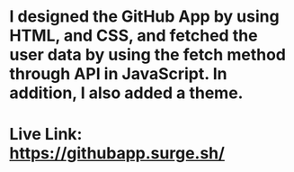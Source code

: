 I designed the GitHub App by using HTML, and CSS, and fetched the user data by using the fetch method through API in JavaScript. In addition, I also added a theme.
======================
Live Link:
https://githubapp.surge.sh/
======================
